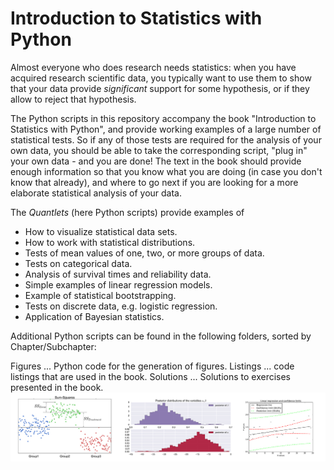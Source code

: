 # Introduction to Statistics with Python
Almost everyone who does research needs statistics: when you have acquired
research scientific data, you typically want to use them to show that your
data provide *significant* support for some hypothesis, or if they allow to
reject that hypothesis.

The Python scripts in this repository accompany the book "Introduction to
Statistics with Python", and provide working examples of a large number of
statistical tests. So if any of those tests are required for the analysis of
your own data, you should be able to take the corresponding script, "plug
in" your own data - and you are done! The text in the book should provide
enough information so that you know what you are doing (in case you don't
know that already), and where to go next if you are looking for a more
elaborate statistical analysis of your data.

The *Quantlets* (here Python scripts) provide examples of 

- How to visualize statistical data sets.
- How to work with statistical distributions.
- Tests of mean values of one, two, or more groups of data.
- Tests on categorical data.
- Analysis of survival times and reliability data.
- Simple examples of linear regression models.
- Example of statistical bootstrapping.
- Tests on discrete data, e.g. logistic regression.
- Application of Bayesian statistics.


Additional Python scripts can be found in the following folders, sorted by
Chapter/Subchapter:

Figures ... Python code for the generation of figures.
Listings ... code listings that are used in the book.
Solutions ... Solutions to exercises presented in the book.
![Logo](Logo.jpg)

